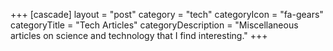 +++
[cascade]
  layout = "post"
  category = "tech"
  categoryIcon = "fa-gears"
  categoryTitle = "Tech Articles"
  categoryDescription = "Miscellaneous articles on science and technology that I find interesting."
+++
